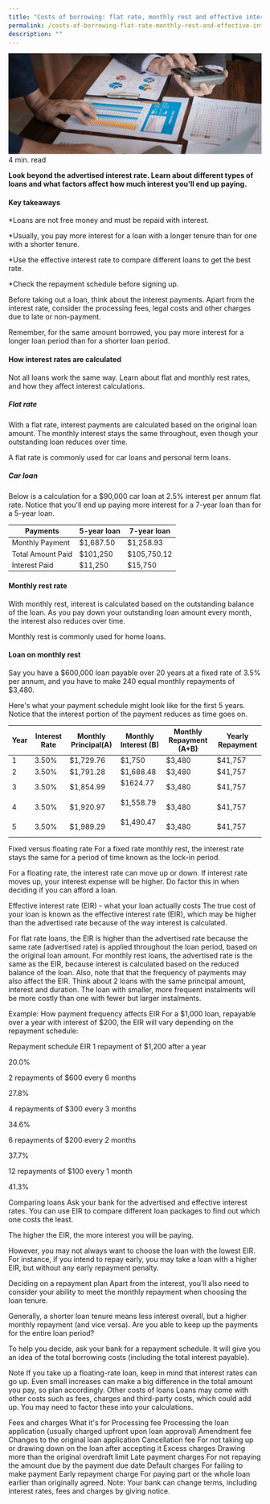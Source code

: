 ```yaml
---
title: "Costs of borrowing: flat rate, monthly rest and effective interest rate"
permalink: /costs-of-borrowing-flat-rate-monthly-rest-and-effective-interest-rate/
description: ""
---
```

![cost of borrowing](/images/cost%20of%20borrowing.jfif)
4 min. read

**Look beyond the advertised interest rate. Learn about different types of loans and what factors affect how much interest you'll end up paying.**

#### Key takeaways
*Loans are not free money and must be repaid with interest.

*Usually, you pay more interest for a loan with a longer tenure than for one with a shorter tenure.

*Use the effective interest rate to compare different loans to get the best rate.

*Check the repayment schedule before signing up.

Before taking out a loan, think about the interest payments. Apart from the interest rate, consider the processing fees, legal costs and other charges due to late or non-payment.

Remember, for the same amount borrowed, you pay more interest for a longer loan period than for a shorter loan period.

#### How interest rates are calculated
Not all loans work the same way. Learn about flat and monthly rest rates, and how they affect interest calculations.

##### Flat rate
With a flat rate, interest payments are calculated based on the original loan amount. The monthly interest stays the same throughout, even though your outstanding loan reduces over time.

A flat rate is commonly used for car loans and personal term loans.

##### Car loan
Below is a calculation for a $90,000 car loan at 2.5% interest per annum flat rate. Notice that you'll end up paying more interest for a 7-year loan than for a 5-year loan.


| Payments |5-year loan| 7-year loan |
| -------- | -------- | -------- |
| Monthly Payment    | $1,687.50     | $1,258.93    |
| Total Amount Paid    | $101,250     | $105,750.12    |
| Interest Paid    | $11,250     | $15,750   |


#### Monthly rest rate
With monthly rest, interest is calculated based on the outstanding balance of the loan. As you pay down your outstanding loan amount every month, the interest also reduces over time.

Monthly rest is commonly used for home loans.

#### Loan on monthly rest
Say you have a $600,000 loan payable over 20 years at a fixed rate of 3.5% per annum, and you have to make 240 equal monthly repayments of $3,480.

Here's what your payment schedule might look like for the first 5 years. Notice that the interest portion of the payment reduces as time goes on.



| Year | Interest Rate| Monthly Principal(A) | Monthly Interest (B) | Monthly Repayment (A+B)| Yearly Repayment |
| -------- | -------- | -------- | -------- | -------- | -------- |
| 1     | 3.50%     | $1,729.76    | $1,750     | $3,480| $41,757
| 2     | 3.50%    | $1,791.28   | $1,688.48     |$3,480| $41,757
| 3    | 3.50% | $1,854.99  | $1624.77     |$3,480| $41,757
| 4   | 3.50%| $1,920.97     | $1,558.79     |$3,480| $41,757
| 5    | 3.50%| $1,989.29   | $1,490.47     |$3,480| $41,757



Fixed versus floating rate
For a fixed rate monthly rest, the interest rate stays the same for a period of time known as the lock-in period.

For a floating rate, the interest rate can move up or down. If interest rate moves up, your interest expense will be higher. Do factor this in when deciding if you can afford a loan.

Effective interest rate (EIR) - what your loan actually costs
The true cost of your loan is known as the effective interest rate (EIR), which may be higher than the advertised rate because of the way interest is calculated.

For flat rate loans, the EIR is higher than the advertised rate because the same rate (advertised rate) is applied throughout the loan period, based on the original loan amount.
For monthly rest loans, the advertised rate is the same as the EIR, because interest is calculated based on the reduced balance of the loan.
Also, note that that the frequency of payments may also affect the EIR. Think about 2 loans with the same principal amount, interest and duration. The loan with smaller, more frequent instalments will be more costly than one with fewer but larger instalments.

Example: How payment frequency affects EIR
For a $1,000 loan, repayable over a year with interest of $200, the EIR will vary depending on the repayment schedule:

Repayment schedule	EIR
1 repayment of $1,200 after a year

20.0%

2 repayments of $600 every 6 months

27.8%

4 repayments of $300 every 3 months

34.6%

6 repayments of $200 every 2 months

37.7%

12 repayments of $100 every 1 month

41.3%

Comparing loans
Ask your bank for the advertised and effective interest rates. You can use EIR to compare different loan packages to find out which one costs the least.

The higher the EIR, the more interest you will be paying.

However, you may not always want to choose the loan with the lowest EIR. For instance, if you intend to repay early, you may take a loan with a higher EIR, but without any early repayment penalty.

Deciding on a repayment plan
Apart from the interest, you'll also need to consider your ability to meet the monthly repayment when choosing the loan tenure.

Generally, a shorter loan tenure means less interest overall, but a higher monthly repayment (and vice versa). Are you able to keep up the payments for the entire loan period?

To help you decide, ask your bank for a repayment schedule. It will give you an idea of the total borrowing costs (including the total interest payable).

Note
If you take up a floating-rate loan, keep in mind that interest rates can go up. Even small increases can make a big difference in the total amount you pay, so plan accordingly.
Other costs of loans
Loans may come with other costs such as fees, charges and third-party costs, which could add up. You may need to factor these into your calculations.

Fees and charges	What it's for
Processing fee	Processing the loan application (usually charged upfront upon loan approval)
Amendment fee	Changes to the original loan application
Cancellation fee	For not taking up or drawing down on the loan after accepting it
Excess charges	Drawing more than the original overdraft limit
Late payment charges	For not repaying the amount due by the payment due date
Default charges	For failing to make payment
Early repayment charge	For paying part or the whole loan earlier than originally agreed.
Note: Your bank can change terms, including interest rates, fees and charges by giving notice.